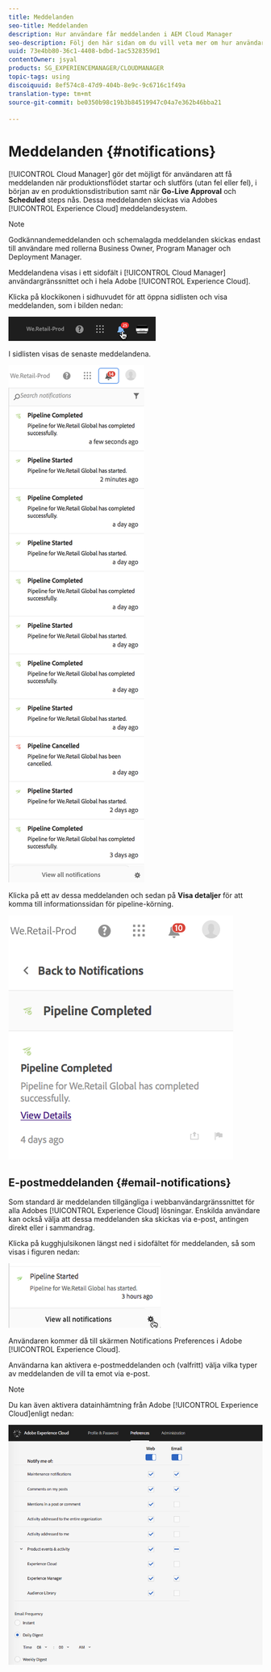 ```yaml
---
title: Meddelanden
seo-title: Meddelanden
description: Hur användare får meddelanden i AEM Cloud Manager
seo-description: Följ den här sidan om du vill veta mer om hur användarna får meddelanden när en pipeline startas och slutförs - med eller utan framgång - i AEM Cloud Manager.
uuid: 73e4bb80-36c1-4408-bdbd-1ac5328359d1
contentOwner: jsyal
products: SG_EXPERIENCEMANAGER/CLOUDMANAGER
topic-tags: using
discoiquuid: 8ef574c8-47d9-404b-8e9c-9c6716c1f49a
translation-type: tm+mt
source-git-commit: be0350b98c19b3b84519947c04a7e362b46bba21

---
```



# Meddelanden {#notifications}

[!UICONTROL Cloud Manager] gör det möjligt för användaren att få meddelanden när produktionsflödet startar och slutförs (utan fel eller fel), i början av en produktionsdistribution samt när **Go-Live Approval** och **Scheduled** steps nås. Dessa meddelanden skickas via Adobes [!UICONTROL Experience Cloud] meddelandesystem.

>[!NOTE]
>
>Godkännandemeddelanden och schemalagda meddelanden skickas endast till användare med rollerna Business Owner, Program Manager och Deployment Manager.

Meddelandena visas i ett sidofält i [!UICONTROL Cloud Manager] användargränssnittet och i hela Adobe [!UICONTROL Experience Cloud].

Klicka på klockikonen i sidhuvudet för att öppna sidlisten och visa meddelanden, som i bilden nedan:

![](assets/image2018-7-12_11-52-40.png)

I sidlisten visas de senaste meddelandena.

![](assets/screen_shot_2018-07-20at91406pm.png)

Klicka på ett av dessa meddelanden och sedan på **Visa detaljer** för att komma till informationssidan för pipeline-körning.

![](assets/screen_shot_2018-08-14at43503pm.png)

## E-postmeddelanden {#email-notifications}

Som standard är meddelanden tillgängliga i webbanvändargränssnittet för alla Adobes [!UICONTROL Experience Cloud] lösningar. Enskilda användare kan också välja att dessa meddelanden ska skickas via e-post, antingen direkt eller i sammandrag.

Klicka på kugghjulsikonen längst ned i sidofältet för meddelanden, så som visas i figuren nedan:

![](assets/image2018-7-12_12-8-19.png)

Användaren kommer då till skärmen Notifications Preferences i Adobe [!UICONTROL Experience Cloud].

Användarna kan aktivera e-postmeddelanden och (valfritt) välja vilka typer av meddelanden de vill ta emot via e-post.

>[!NOTE]
>
>Du kan även aktivera datainhämtning från Adobe [!UICONTROL Experience Cloud]enligt nedan:

![](assets/image2018-7-12_12-10-51.png)
